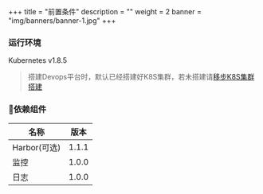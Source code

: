 +++
title = "前置条件"
description = ""
weight = 2
banner = "img/banners/banner-1.jpg"
+++

### 运行环境

Kubernetes v1.8.5
> 搭建Devops平台时，默认已经搭建好K8S集群，若未搭建请[移步K8S集群搭建](https://rdc.hand-china.com/gitlab/rdc_hip/kubeadm-ansible)

### 依赖组件
名称| 版本
---|---
Harbor(可选) | 1.1.1
监控 | 1.0.0
日志 | 1.0.0